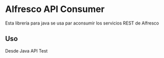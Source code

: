 # Alfresco API Consumer

Esta librería para java se usa par aconsumir los servicios REST de Alfresco

## Uso

Desde Java API Test